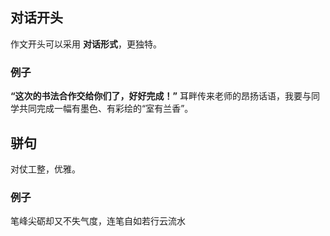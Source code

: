 ## 对话开头

作文开头可以采用 **对话形式**，更独特。

### 例子

**“这次的书法合作交给你们了，好好完成！”** 耳畔传来老师的昂扬话语，我要与同学共同完成一幅有墨色、有彩绘的“室有兰香”。

## 骈句

对仗工整，优雅。

### 例子

笔峰尖砺却又不失气度，连笔自如若行云流水
